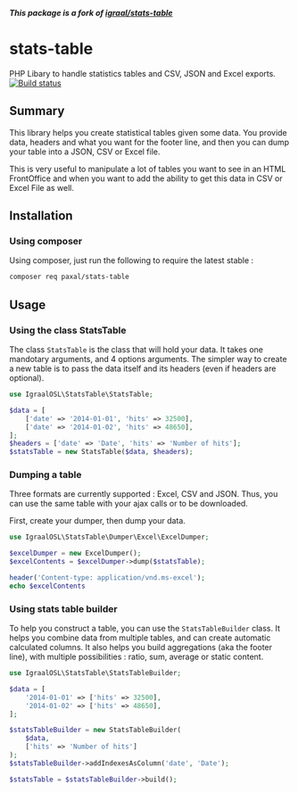***This package is a fork of [igraal/stats-table](https://github.com/igraal/stats-table)***

stats-table
===========

PHP Libary to handle statistics tables and CSV, JSON and Excel exports. [![Build status](https://github.com/paxal/stats-table/actions/workflows/main.yml/badge.svg)](https://github.com/paxal/stats-table/actions/workflows/main.yml)

Summary
-------

This library helps you create statistical tables given some data. You provide data, headers and what you want for the footer line, and then you can dump your table into a JSON, CSV or Excel file.

This is very useful to manipulate a lot of tables you want to see in an HTML FrontOffice and when you want to add the ability to get this data in CSV or Excel File as well.

Installation
------------

### Using composer

Using composer, just run the following to require the latest stable :

```bash
composer req paxal/stats-table
```

Usage
-----

### Using the class StatsTable

The class `StatsTable` is the class that will hold your data. It takes one mandotary arguments, and 4 options arguments. The simpler way to create a new table is to pass the data itself and its headers (even if headers are optional).

```php
use IgraalOSL\StatsTable\StatsTable;

$data = [
    ['date' => '2014-01-01', 'hits' => 32500],
    ['date' => '2014-01-02', 'hits' => 48650],
];
$headers = ['date' => 'Date', 'hits' => 'Number of hits'];
$statsTable = new StatsTable($data, $headers);
```

### Dumping a table

Three formats are currently supported : Excel, CSV and JSON. Thus, you can use the same table with your ajax calls or to be downloaded.

First, create your dumper, then dump your data.

```php
use IgraalOSL\StatsTable\Dumper\Excel\ExcelDumper;

$excelDumper = new ExcelDumper();
$excelContents = $excelDumper->dump($statsTable);

header('Content-type: application/vnd.ms-excel');
echo $excelContents
```

### Using stats table builder

To help you construct a table, you can use the `StatsTableBuilder` class. It helps you combine data from multiple tables, and can create automatic calculated columns. It also helps you build aggregations (aka the footer line), with multiple possibilities : ratio, sum, average or static content.

```php
use IgraalOSL\StatsTable\StatsTableBuilder;

$data = [
    '2014-01-01' => ['hits' => 32500],
    '2014-01-02' => ['hits' => 48650],
];

$statsTableBuilder = new StatsTableBuilder(
    $data,
    ['hits' => 'Number of hits']
);
$statsTableBuilder->addIndexesAsColumn('date', 'Date');

$statsTable = $statsTableBuilder->build();
```
